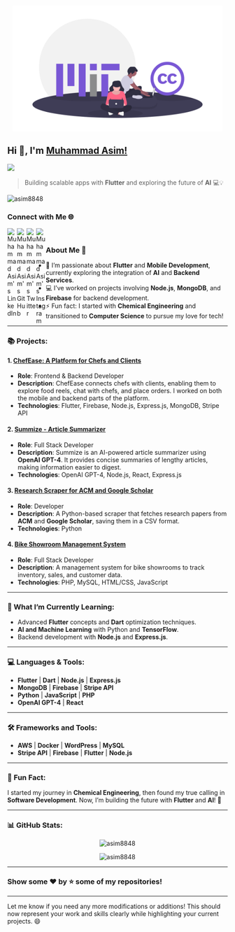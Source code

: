 <p align="center">
    <img src="AsimHeader.png" width="480px"/>    
</p>

## Hi 👋, I'm [Muhammad Asim!](http://www.muhammadasim.ml/)

<!-- Headline -->
<img src="https://readme-typing-svg.herokuapp.com?font=Algerians&color=FF3A61&width=500&lines=I+am+a+Flutter+Developer+and+Backend+Enthusiast....">
    
> Building scalable apps with **Flutter** and exploring the future of **AI** 💻💡

<!-- Profile views counter API -->
<img src="https://komarev.com/ghpvc/?username=asim8848&label=Profile%20views&color=0e75b6&style=flat" alt="asim8848" />

<!-- Social Links -->
### Connect with Me 🌐
<a href="https://linkedin.com/in/muhammad-asim">
  <img align="left" alt="Muhammad Asim's LinkedIn" width="22px" src="https://cdn.jsdelivr.net/npm/simple-icons@v3/icons/linkedin.svg" />
</a>
<a href="https://github.com/asim8848">
  <img align="left" alt="Muhammad Asim's GitHub" width="22px" src="https://cdn.jsdelivr.net/npm/simple-icons@v3/icons/github.svg" />
</a>
<a href="https://twitter.com/asim8848">
  <img align="left" alt="Muhammad Asim's Twitter" width="22px" src="https://cdn.jsdelivr.net/npm/simple-icons@v3/icons/twitter.svg" />
</a>
<a href="https://www.instagram.com/asimkhanalizai/">
  <img align="left" alt="Muhammad Asim's Instagram" width="22px" src="https://cdn.jsdelivr.net/npm/simple-icons@v3/icons/instagram.svg" />
</a>

<br/>

### About Me 🚀
- 🌱 I’m passionate about **Flutter** and **Mobile Development**, currently exploring the integration of **AI** and **Backend Services**.
- 💻 I’ve worked on projects involving **Node.js**, **MongoDB**, and **Firebase** for backend development.
- ⚡ Fun fact: I started with **Chemical Engineering** and transitioned to **Computer Science** to pursue my love for tech!

---

### 📚 Projects:

#### **1. [ChefEase: A Platform for Chefs and Clients](https://github.com/asim8848/Chef-Ease)**
   - **Role**: Frontend & Backend Developer
   - **Description**: ChefEase connects chefs with clients, enabling them to explore food reels, chat with chefs, and place orders. I worked on both the mobile and backend parts of the platform.
   - **Technologies**: Flutter, Firebase, Node.js, Express.js, MongoDB, Stripe API

#### **2. [Summize - Article Summarizer](https://github.com/asim8848/AI-Summarizer)**
   - **Role**: Full Stack Developer
   - **Description**: Summize is an AI-powered article summarizer using **OpenAI GPT-4**. It provides concise summaries of lengthy articles, making information easier to digest.
   - **Technologies**: OpenAI GPT-4, Node.js, React, Express.js

#### **3. [Research Scraper for ACM and Google Scholar](https://github.com/asim8848/Research-Scrapper-for-ACM-GoogleScholar)**
   - **Role**: Developer
   - **Description**: A Python-based scraper that fetches research papers from **ACM** and **Google Scholar**, saving them in a CSV format.
   - **Technologies**: Python

#### **4. [Bike Showroom Management System](https://github.com/asim8848/Bike-Showroom-Management-System)**
   - **Role**: Full Stack Developer
   - **Description**: A management system for bike showrooms to track inventory, sales, and customer data.
   - **Technologies**: PHP, MySQL, HTML/CSS, JavaScript

---

### 🌱 What I’m Currently Learning:
- Advanced **Flutter** concepts and **Dart** optimization techniques.
- **AI and Machine Learning** with Python and **TensorFlow**.
- Backend development with **Node.js** and **Express.js**.

---

### 💻 Languages & Tools:

- **Flutter** | **Dart** | **Node.js** | **Express.js**
- **MongoDB** | **Firebase** | **Stripe API**
- **Python** | **JavaScript** | **PHP**
- **OpenAI GPT-4** | **React**

---

### 🛠️ Frameworks and Tools:

- **AWS** | **Docker** | **WordPress** | **MySQL**
- **Stripe API** | **Firebase** | **Flutter** | **Node.js**

---

### 🧠 Fun Fact:
I started my journey in **Chemical Engineering**, then found my true calling in **Software Development**. Now, I’m building the future with **Flutter** and **AI**! 🚀

---

### 📊 GitHub Stats:
<p align="center">
  <img src="https://github-readme-stats.vercel.app/api?username=asim8848&show_icons=true&locale=en" alt="asim8848" />
</p>

<p align="center">
  <img src="https://github-readme-streak-stats.herokuapp.com/?user=asim8848&" alt="asim8848" />
</p>

---

### Show some ❤️ by ⭐️ some of my repositories!

---

Let me know if you need any more modifications or additions! This should now represent your work and skills clearly while highlighting your current projects. 😄
